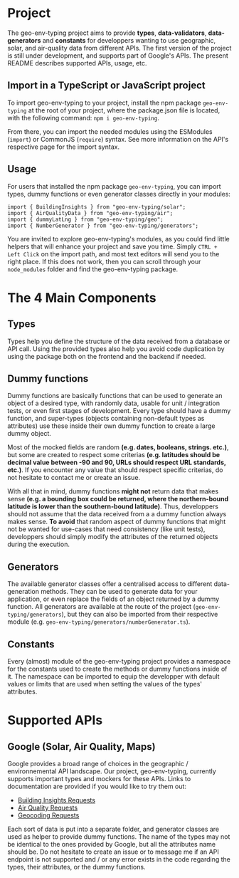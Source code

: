 # Project

The geo-env-typing project aims to provide **types**, **data-validators**, **data-generators** and **constants** for developpers wanting to use geographic, solar, and air-quality data from different APIs. The first version of the project is still under development, and supports part of Google's APIs. The present README describes supported APIs, usage, etc.

## Import in a TypeScript or JavaScript project

To import geo-env-typing to your project, install the npm package `geo-env-typing` at the root of your project, where the package.json file is located, with the following command: `npm i geo-env-typing`.

From there, you can import the needed modules using the ESModules (`import`) or CommonJS (`require`) syntax. See more information on the API's respective page for the import syntax.

## Usage

For users that installed the npm package `geo-env-typing`, you can import types, dummy functions or even generator classes directly in your modules:

```
import { BuildingInsights } from "geo-env-typing/solar";
import { AirQualityData } from "geo-env-typing/air";
import { dummyLatLng } from "geo-env-typing/geo";
import { NumberGenerator } from "geo-env-typing/generators";
```

You are invited to explore geo-env-typing's modules, as you could find little helpers that will enhance your project and save you time. Simply `CTRL + Left Click` on the import path, and most text editors will send you to the right place. If this does not work, then you can scroll through your `node_modules` folder and find the geo-env-typing package. 

# The 4 Main Components 

## Types
Types help you define the structure of the data received from a database or API call. Using the provided types also help you avoid code duplication by using the package both on the frontend and the backend if needed.

## Dummy functions
Dummy functions are basically functions that can be used to generate an object of a desired type, with randomly data, usable for unit / integration tests, or even first stages of development. Every type should have a dummy function, and super-types (objects containing non-default types as attributes) use these inside their own dummy function to create a large dummy object. 

Most of the mocked fields are random **(e.g. dates, booleans, strings. etc.)**, but some are created to respect some criterias **(e.g. latitudes should be decimal value between -90 and 90, URLs should respect URL standards, etc.)**. If you encounter any value that should respect specific criterias, do not hesitate to contact me or create an issue.

With all that in mind, dummy functions **might not** return data that makes sense **(e.g. a bounding box could be returned, where the northern-bound latitude is lower than the southern-bound latitude)**. Thus, developpers should not assume that the data received from a a dummy function always makes sense. **To avoid** that random aspect of dummy functions that might not be wanted for use-cases that need consistency (like unit tests), developpers should simply modify the attributes of the returned objects during the execution.

## Generators
The available generator classes offer a centralised access to different data-generation methods. They can be used to generate data for your application, or even replace the fields of an object returned by a dummy function. All generators are available at the route of the project (`geo-env-typing/generators`), but they can also be imported from their respective module (e.g. `geo-env-typing/generators/numberGenerator.ts`). 

## Constants
Every (almost) module of the geo-env-typing project provides a namespace for the constants used to create the methods or dummy functions inside of it. The namespace can be imported to equip the developper with default values or limits that are used when setting the values of the types' attributes. 

# Supported APIs

## Google (Solar, Air Quality, Maps)

Google provides a broad range of choices in the geographic / environnemental API landscape. Our project, geo-env-typing, currently supports important types and mockers for these APIs. Links to documentation are provided if you would like to try them out:  

-   [Building Insights Requests](https://developers.google.com/maps/documentation/solar/building-insights)
-   [Air Quality Requests](https://developers.google.com/maps/documentation/air-quality/overview)
-   [Geocoding Requests](https://developers.google.com/maps/documentation/geocoding)

Each sort of data is put into a separate folder, and generator classes are used as helper to provide dummy functions. The name of the types may not be identical to the ones provided by Google, but all the attributes name should be. Do not hesitate to create an issue or to message me if an API endpoint is not supported and / or any error exists in the code regarding the types, their attributes, or the dummy functions.